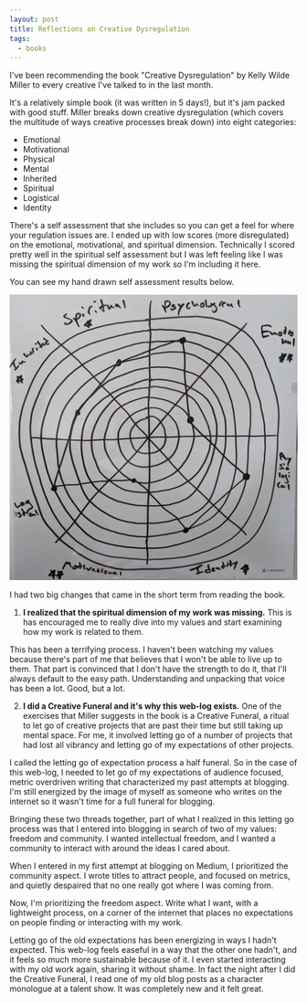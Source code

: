 ```yaml
---
layout: post
title: Reflections on Creative Dysregulation
tags:
  - books
---
```

I've been recommending the book "Creative Dysregulation" by Kelly Wilde Miller to every creative I've talked to in the last month. 

It's a relatively simple book (it was written in 5 days!), but it's jam packed with good stuff. Miller breaks down creative dysregulation (which covers the multitude of ways creative processes break down) into eight categories:
* Emotional
* Motivational
* Physical
* Mental
* Inherited
* Spiritual
* Logistical
* Identity

There's a self assessment that she includes so you can get a feel for where your regulation issues are. I ended up with low scores (more disregulated) on the emotional, motivational, and spiritual dimension. Technically I scored pretty well in the spiritual self assessment but I was left feeling like I was missing the spiritual dimension of my work so I'm including it here.

You can see my hand drawn self assessment results below. 

![Creative Dysregulation Self Assessment](/assets/dysregulation_circle.jpg)

I had two big changes that came in the short term from reading the book. 
1. **I realized that the spiritual dimension of my work was missing.** This is has encouraged me to really dive into my values and start examining how my work is related to them. 

This has been a terrifying process. I haven't been watching my values because there's part of me that believes that I won't be able to live up to them. That part is convinced that I don't have the strength to do it, that I'll always default to the easy path. Understanding and unpacking that voice has been a lot. Good, but a lot. 

2. **I did a Creative Funeral and it's why this web-log exists.** One of the exercises that Miller suggests in the book is a Creative Funeral, a ritual to let go of creative projects that are past their time but still taking up mental space. For me, it involved letting go of a number of projects that had lost all vibrancy and letting go of my expectations of other projects. 

I called the letting go of expectation process a half funeral. So in the case of this web-log, I needed to let go of my expectations of audience focused, metric overdriven writing that characterized my past attempts at blogging. I'm still energized by the image of myself as someone who writes on the internet so it wasn't time for a full funeral for blogging. 

Bringing these two threads together, part of what I realized in this letting go process was that I entered into blogging in search of two of my values: freedom and community. I wanted intellectual freedom, and I wanted a community to interact with around the ideas I cared about. 

When I entered in my first attempt at blogging on Medium, I prioritized the community aspect. I wrote titles to attract people, and focused on metrics, and quietly despaired that no one really got where I was coming from. 

Now, I'm prioritizing the freedom aspect. Write what I want, with a lightweight process, on a corner of the internet that places no expectations on people finding or interacting with my work. 

Letting go of the old expectations has been energizing in ways I hadn't expected. This web-log feels easeful in a way that the other one hadn't, and it feels so much more sustainable because of it. I even started interacting with my old work again, sharing it without shame. In fact the night after I did the Creative Funeral, I read one of my old blog posts as a character monologue at a talent show. It was completely new and it felt great. 


